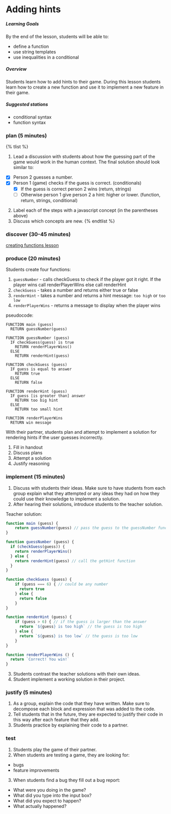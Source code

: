 # Adding hints

##### Learning Goals
By the end of the lesson, students will be able to:
  - define a function
  - use string templates
  - use inequalities in a conditional

##### Overview
Students learn how to add hints to their game. During this lesson students learn how to create a new function and use it to implement a new feature in their game.

##### Suggested stations
- conditional syntax
- function syntax

### plan (5 minutes)
{% tlist %}
1. Lead a discussion with students about how the guessing part of the game would work in the human context. The final solution should look similar to:
  - [x] Person 2 guesses a number.
  - [x] Person 1 (game) checks if the guess is correct. (conditionals)
    - [x] If the guess is correct person 2 wins (return, strings)
    - [ ] Otherwise person 1 give person 2 a hint: higher or lower. (function, return, strings, conditional)
2. Label each of the steps with a javascript concept (in the parentheses above)
3. Discuss which concepts are new.
{% endtlist %}

### discover (30-45 minutes)
[creating functions lesson](concepts/defining-functions.md)

### produce (20 minutes)
Students create four functions:
1. `guessNumber` - calls checkGuess to check if the player got it right. If the player wins call renderPlayerWins else call renderHint
2. `checkGuess` - takes a number and returns either true or false
3. `renderHint` - takes a number and returns a hint message: `too high` or `too low`
4. `renderPlayerWins` - returns a message to display when the player wins

pseudocode:
```
FUNCTION main (guess)
  RETURN guessNumber(guess)

FUNCTION guessNumber (guess)
  IF checkGuess(guess) is true
    RETURN renderPlayerWins()
  ELSE
    RETURN renderHint(guess)

FUNCTION checkGuess (guess)
  IF guess is equal to answer
    RETURN true
  ELSE
    RETURN false

FUNCTION renderHint (guess)
  IF guess [is greater than] answer
    RETURN too big hint
  ELSE
    RETURN too small hint

FUNCTION renderPlayerWins
  RETURN win message
```

With their partner, students plan and attempt to implement a solution for rendering hints if the user guesses incorrectly.

1. Fill in handout
2. Discuss plans
3. Attempt a solution
4. Justify reasoning

### implement (15 minutes)
1. Discuss with students their ideas. Make sure to have students from each group explain what they attempted or any ideas they had on how they could use their knowledge to implement a solution.
2. After hearing their solutions, introduce students to the teacher solution.

  Teacher solution:

  ```js
  function main (guess) {
      return guessNumber(guess) // pass the guess to the guessNumber function
  }

  function guessNumber (guess) {
    if (checkGuess(guess)) {
      return renderPlayerWins()
    } else {
      return renderHint(guess) // call the getHint function
    }
  }

  function checkGuess (guess) {
      if (guess === 6) { // could be any number
        return true
      } else {
        return false
      }      
  }

  function renderHint (guess) {
      if (guess > 6) { // if the guess is larger than the answer
        return `${guess} is too high` // the guess is too high
      } else {
        return `${guess} is too low` // the guess is too low
      }
  }

  function renderPlayerWins () {
    return `Correct! You win!`
  }
  ```
3. Students contrast the teacher solutions with their own ideas.
4. Student implement a working solution in their project.

### justify (5 minutes)
1. As a group, explain the code that they have written. Make sure to decompose each block and expression that was added to the code.
2. Tell students that in the future, they are expected to justify their code in this way after each feature that they add.
3. Students practice by explaining their code to a partner.

### test
1. Students play the game of their partner.
2. When students are testing a game, they are looking for:
  - bugs
  - feature improvements
3. When students find a bug they fill out a bug report:
  - What were you doing in the game?
  - What did you type into the input box?
  - What did you expect to happen?
  - What actually happened?
